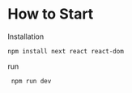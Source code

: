 # How to Start
Installation
```shell
npm install next react react-dom
```
run
```shell
 npm run dev
```

